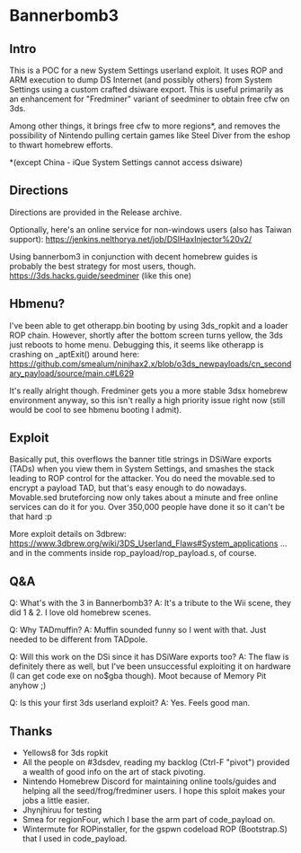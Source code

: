 # Bannerbomb3

## Intro

This is a POC for a new System Settings userland exploit. 
It uses ROP and ARM execution to dump DS Internet (and possibly others) from System Settings using a custom crafted dsiware export.
This is useful primarily as an enhancement for "Fredminer" variant of seedminer to obtain free cfw on 3ds.

Among other things, it brings free cfw to more regions*, and removes the possibility of Nintendo pulling certain games like Steel Diver from the eshop to thwart homebrew efforts.

*(except China - iQue System Settings cannot access dsiware)

## Directions 

Directions are provided in the Release archive.

Optionally, here's an online service for non-windows users (also has Taiwan support):
https://jenkins.nelthorya.net/job/DSIHaxInjector%20v2/

Using bannerbom3 in conjunction with decent homebrew guides is probably the best strategy for most users, though.
https://3ds.hacks.guide/seedminer (like this one)

## Hbmenu? 

I've been able to get otherapp.bin booting by using 3ds_ropkit and a loader ROP chain. However, shortly after the bottom screen turns yellow, the 3ds just reboots to home menu.
Debugging this, it seems like otherapp is crashing on _aptExit() around here:
https://github.com/smealum/ninjhax2.x/blob/o3ds_newpayloads/cn_secondary_payload/source/main.c#L629

It's really alright though. Fredminer gets you a more stable 3dsx homebrew environment anyway, so this isn't really a high priority issue right now (still would be cool to see hbmenu booting I admit).

## Exploit 

Basically put, this overflows the banner title strings in DSiWare exports (TADs) when you view them in System Settings, and smashes the stack leading to ROP control for the attacker.
You do need the movable.sed to encrypt a payload TAD, but that's easy enough to do nowadays. Movable.sed bruteforcing now only takes about a minute and free online services can do it for you. Over 350,000 people have done it so it can't be that hard :p

More exploit details on 3dbrew:
https://www.3dbrew.org/wiki/3DS_Userland_Flaws#System_applications
... and in the comments inside rop_payload/rop_payload.s, of course.

## Q&A 

Q: What's with the 3 in Bannerbomb3?
A: It's a tribute to the Wii scene, they did 1 & 2. I love old homebrew scenes.

Q: Why TADmuffin?
A: Muffin sounded funny so I went with that. Just needed to be different from TADpole.

Q: Will this work on the DSi since it has DSiWare exports too?
A: The flaw is definitely there as well, but I've been unsuccessful exploiting it on hardware (I can get code exe on no$gba though). Moot because of Memory Pit anyhow ;)

Q: Is this your first 3ds userland exploit?
A: Yes. Feels good man.

## Thanks 

- Yellows8 for 3ds ropkit
- All the people on #3dsdev, reading my backlog (Ctrl-F "pivot") provided a wealth of good info on the art of stack pivoting.
- Nintendo Homebrew Discord for maintaining online tools/guides and helping all the seed/frog/fredminer users. I hope this sploit makes your jobs a little easier.
- Jhynjhiruu for testing
- Smea for regionFour, which I base the arm part of code_payload on.
- Wintermute for ROPinstaller, for the gspwn codeload ROP (Bootstrap.S) that I used in code_payload.